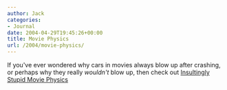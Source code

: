 ```yaml
---
author: Jack
categories:
- Journal
date: 2004-04-29T19:45:26+00:00
title: Movie Physics
url: /2004/movie-physics/
---
```


If you've ever wondered why cars in movies always blow up after crashing, or perhaps why they really _wouldn't_ blow up, then check out [Insultingly Stupid Movie Physics][1]

 [1]: http://www.intuitor.com/moviephysics/